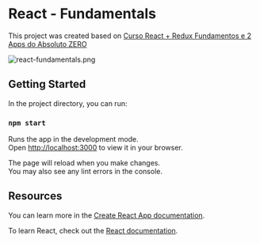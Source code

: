 # React - Fundamentals

This project was created based on [Curso React + Redux Fundamentos e 2 Apps do Absoluto ZERO](https://www.udemy.com/share/101qNE3@HgE-PsqAbo4bdVlZ28UA4fzitXSkSB3Eb_UOr3GoBiBkITM-1u9S7cUwxdT_lW8X/)

![react-fundamentals.png](https://repository-images.githubusercontent.com/474047583/00f10730-07de-4016-b287-485e5805ea9f)

## Getting Started

In the project directory, you can run:

### `npm start`

Runs the app in the development mode.\
Open [http://localhost:3000](http://localhost:3000) to view it in your browser.

The page will reload when you make changes.\
You may also see any lint errors in the console.

## Resources

You can learn more in the [Create React App documentation](https://facebook.github.io/create-react-app/docs/getting-started).

To learn React, check out the [React documentation](https://reactjs.org/).
